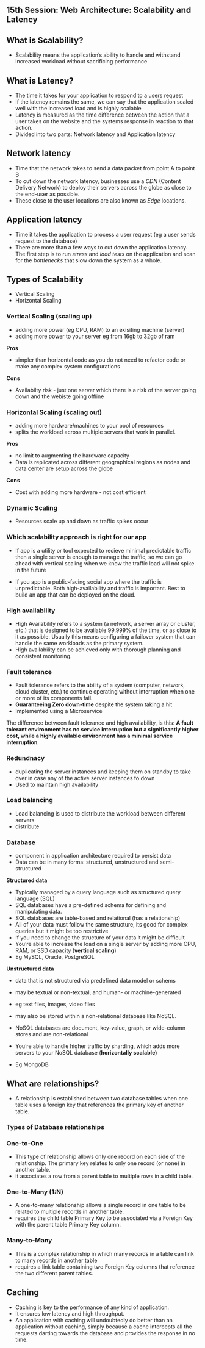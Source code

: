## 15th Session: Web Architecture: Scalability and Latency

## What is Scalability?

- Scalability means the application’s ability to handle and withstand increased workload without sacrificing performance

## What is Latency?

- The time it takes for your application to respond to a users request
- If the latency remains the same, we can say that the application scaled well with the increased load and is highly scalable
- Latency is measured as the time difference between the action that a user takes on the website and the systems response in reaction to that action.
- Divided into two parts: Network latency and Application latency

## Network latency

- Time that the network takes to send a data packet from point A to point B
- To cut down the network latency, businesses use a *CDN* (Content Delivery Network) to deploy their servers across the globe as close to the end-user as possible.
- These close to the user locations are also known as *Edge* locations.

## Application latency

- Time it takes the application to process a user request (eg a user sends request to the database)
- There are more than a few ways to cut down the application latency. The first step is to run *stress*
 and *load tests* on the application and scan for the *bottlenecks* that slow down the system as a whole.

## Types of Scalability

- Vertical Scaling
- Horizontal Scaling


### **Vertical Scaling (scaling up)**

- adding more power (eg CPU, RAM) to an exisiting machine (server)
- adding more power to your server eg from 16gb to 32gb of ram

**Pros** 

- simpler than horizontal code as you do not need to refactor code or make any complex system configurations

**Cons**

- Availabilty risk - just one server which there is a risk of the server going down and the webiste going offline

### **Horizontal Scaling (scaling out)**

- adding more hardware/machines to your pool of resources
- splits the workload across multiple servers that work in parallel.

**Pros** 

- no limit to augmenting the hardware capacity
- Data is replicated across different geographical regions as nodes and data center are setup across the globe

**Cons**

- Cost with adding more hardware - not cost efficient

### **Dynamic Scaling**

- Resources scale up and down as traffic spikes occur

### Which scalability approach is right for our app

- If app is a utility or tool expected to recieve minimal predictable traffic then a single server is enough to manage the traffic, so we can go ahead with vertical scaling when we know the traffic load will not spike in the future

- If you app is a public-facing social app where the traffic is unpredictable. Both high-availability and traffic is important. Best to build an app that can be deployed on the cloud.

### High availability

- High Availability refers to a system (a network, a server array or cluster, etc.) that is designed to be available 99.999% of the time, or as close to it as possible. Usually this means configuring a failover system that can handle the same workloads as the primary system.
- High availability can be achieved only with thorough planning and consistent monitoring.

### Fault tolerance

- Fault tolerance refers to the ability of a system (computer, network, cloud cluster, etc.) to continue operating without interruption when one or more of its components fail.
- **Guaranteeing Zero down-time** despite the system taking a hit
- Implemented using a Microservice

The difference between fault tolerance and high availability, is this: **A fault tolerant environment has no service interruption but a significantly higher cost, while a highly available environment has a minimal service interruption**.

### Redundnacy

- duplicating the server instances and keeping them on standby to take over in case any of the active server instances fo down
- Used to maintain high availability

### Load balancing

- Load balancing is used to distribute the workload between different servers
- distribute

### Database

- component in application architecture required to persist data
- Data can be in many forms: structured, unstructured and semi-structured

**Structured data** 

- Typically managed by a query language such as structured query language (SQL)
- SQL databases have a pre-defined schema for defining and manipulating data.
- SQL databases are table-based and relational (has a relationship)
- All of your data must follow the same structure, its good for complex queries but it might be too restrictive
- If you need to change the structure of your data it might be difficult
- You’re able to increase the load on a single server by adding more CPU, RAM, or SSD capacity (**vertical scaling**)
- Eg MySQL, Oracle, PostgreSQL

**Unstructured data** 

- data that is not structured via predefined data model or schems
- may be textual or non-textual, and human- or machine-generated
- eg text files, images, video files
- may also be stored within a non-relational database like NoSQL.

- NoSQL databases are document, key-value, graph, or wide-column stores and are non-relational
- You’re able to handle higher traffic by sharding, which adds more servers to your NoSQL database (**horizontally scalable)**
- Eg MongoDB

## What are relationships?

- A relationship is established between two database tables when one table uses a foreign key that references the primary key
of another table.

### Types of Database relationships

### One-to-One

- This type of relationship allows only one record on each side of the relationship. The primary key relates to only one record (or none) in another table.
- it associates a row from a parent table to multiple rows in a child table.

### One-to-Many (1:N)

- A one-to-many relationship allows a single record in one table to be related to multiple records in another table.
- requires the child table Primary Key to be associated via a Foreign Key with the parent table Primary Key column.

### Many-to-Many

- This is a complex relationship in which many records in a table can link to many records in another table
- requires a link table containing two Foreign Key columns that reference the two different parent tables.

## Caching

- Caching is key to the performance of any kind of application.
- It ensures low latency and high throughput.
- An application with caching will undoubtedly do better than an application without caching, simply because a cache intercepts all the requests darting towards the database and provides the response in no time.